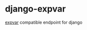django-expvar
==============

[expvar](https://golang.org/pkg/expvar/) compatible endpoint for django

